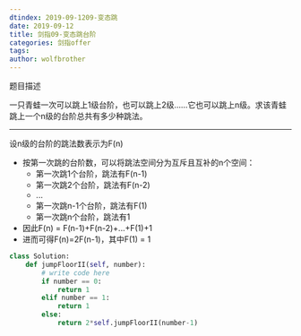 ```yaml
---
dtindex: 2019-09-1209-变态跳
date: 2019-09-12
title: 剑指09-变态跳台阶
categories: 剑指offer
tags:  
author: wolfbrother  
---
```


题目描述

一只青蛙一次可以跳上1级台阶，也可以跳上2级……它也可以跳上n级。求该青蛙跳上一个n级的台阶总共有多少种跳法。

--------------------

设n级的台阶的跳法数表示为F(n)

+ 按第一次跳的台阶数，可以将跳法空间分为互斥且互补的n个空间：
  + 第一次跳1个台阶，跳法有F(n-1)
  + 第一次跳2个台阶，跳法有F(n-2)
  + ...
  + 第一次跳n-1个台阶，跳法有F(1)
  + 第一次跳n个台阶，跳法有1
+ 因此F(n) = F(n-1)+F(n-2)+...+F(1)+1
+ 进而可得F(n)=2F(n-1)，其中F(1) = 1

```python
class Solution:
    def jumpFloorII(self, number):
        # write code here
        if number == 0:
            return 1
        elif number == 1:
            return 1
        else:
            return 2*self.jumpFloorII(number-1)
```
